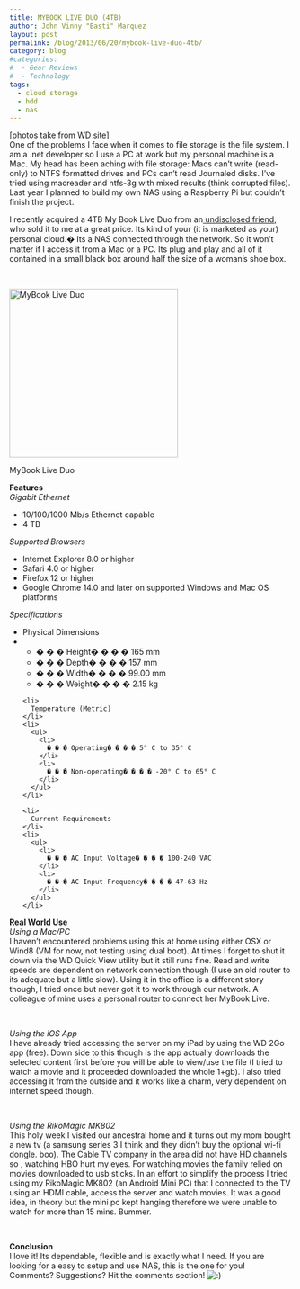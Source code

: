 ```yaml
---
title: MYBOOK LIVE DUO (4TB)
author: John Vinny "Basti" Marquez
layout: post
permalink: /blog/2013/06/20/mybook-live-duo-4tb/
category: blog
#categories:
#  - Gear Reviews
#  - Technology
tags:
  - cloud storage
  - hdd
  - nas
---
```

<!--?xml version="1.0" encoding="UTF-8" standalone="no"?-->

<div>
  [photos take from <a href="http://www.wdc.com/en/Products/products.aspx?id=620" target="_blank">WD site</a>]
</div>

<div>
</div>

<div>
  One of the problems I face when it comes to file storage is the file system. I am a .net developer so I use a PC at work but my personal machine is a Mac. My head has been aching with file storage: Macs can&#8217;t write (read-only) to NTFS formatted drives and PCs can&#8217;t read Journaled disks. I&#8217;ve tried using macreader and ntfs-3g with mixed results (think corrupted files). Last year I planned to build my own NAS using a Raspberry Pi but couldn&#8217;t finish the project.
</div>

I recently acquired a 4TB My Book Live Duo from an<a href="http://raniel.net" target="_blank"> undisclosed friend</a>, who sold it to me at a great price. Its kind of your (it is marketed as your) personal cloud.� Its a NAS connected through the network. So it won&#8217;t matter if I access it from a Mac or a PC. Its plug and play and all of it contained in a small black box around half the size of a woman&#8217;s shoe box.

&nbsp;

<div id="attachment_653" style="width: 310px" class="wp-caption aligncenter">
  <a href="http://johnvinnymarquez.net/wp-content/uploads/2013/06/wdfMB_LiveDuo-1.jpg"><img class="size-full wp-image-653 " title="MyBook Live Duo " alt="MyBook Live Duo " src="http://johnvinnymarquez.net/wp-content/uploads/2013/06/wdfMB_LiveDuo-1.jpg" width="300" height="300" /></a><p class="wp-caption-text">
    MyBook Live Duo
  </p>
</div>

<div>
</div>

<div>
  <b>Features</b>
</div>

<div>
  <i>Gigabit Ethernet</i>
</div>

<div>
  <ul>
    <li>
      10/100/1000 Mb/s Ethernet capable
    </li>
    <li>
      4 TB
    </li>
  </ul>
  
  <div>
  </div>
</div>

*Supported Browsers*

<div>
  <ul>
    <li>
      Internet Explorer 8.0 or higher
    </li>
    <li>
      Safari 4.0 or higher
    </li>
    <li>
      Firefox 12 or higher
    </li>
    <li>
      Google Chrome 14.0 and later on supported Windows and Mac OS platforms
    </li>
  </ul>
</div>

<div>
</div>

<div>
  <i>Specifications</i>
</div>

<div>
  <ul>
    <li>
      Physical Dimensions
    </li>
    <li>
      <ul>
        <li>
          � � � Height� � � � 165 mm
        </li>
        <li>
          � � � Depth� � � � 157 mm
        </li>
        <li>
          � � � Width� � � � 99.00 mm
        </li>
        <li>
          � � � Weight� � � � 2.15 kg
        </li>
      </ul>
    </li>
    
    <li>
      Temperature (Metric)
    </li>
    <li>
      <ul>
        <li>
          � � � Operating� � � � 5° C to 35° C
        </li>
        <li>
          � � � Non-operating� � � � -20° C to 65° C
        </li>
      </ul>
    </li>
    
    <li>
      Current Requirements
    </li>
    <li>
      <ul>
        <li>
          � � � AC Input Voltage� � � � 100-240 VAC
        </li>
        <li>
          � � � AC Input Frequency� � � � 47-63 Hz
        </li>
      </ul>
    </li>
  </ul>
  
  <div>
    <b>Real World Use</b>
  </div>
</div>

<div>
  <i>Using a Mac/</i><i>PC</i>
</div>

<div>
  I haven&#8217;t encountered problems using this at home using either OSX or Wind8 (VM for now, not testing using dual boot). At times I forget to shut it down via the WD Quick View utility but it still runs fine. Read and write speeds are dependent on network connection though (I use an old router to its adequate but a little slow). Using it in the office is a different story though, I tried once but never got it to work through our network. A colleague of mine uses a personal router to connect her MyBook Live.
</div>

&nbsp;

<div>
  <i>Using the iOS App</i>
</div>

<div>
  I have already tried accessing the server on my iPad by using the WD 2Go app (free). Down side to this though is the app actually downloads the selected content first before you will be able to view/use the file (I tried to watch a movie and it proceeded downloaded the whole 1+gb). I also tried accessing it from the outside and it works like a charm, very dependent on internet speed though.
</div>

&nbsp;

<div>
  <i>Using the RikoMagic MK802</i>
</div>

<div>
  This holy week I visited our ancestral home and it turns out my mom bought a new tv (a samsung series 3 I think and they didn&#8217;t buy the optional wi-fi dongle. boo). The Cable TV company in the area did not have HD channels so , watching HBO hurt my eyes. For watching movies the family relied on movies downloaded to usb sticks. In an effort to simplify the process I tried using my RikoMagic MK802 (an Android Mini PC) that I connected to the TV using an HDMI cable, access the server and watch movies. It was a good idea, in theory but the mini pc kept hanging therefore we were unable to watch for more than 15 mins. Bummer.
</div>

&nbsp;

<div>
  <b>Conclusion</b>
</div>

<div>
  I love it! Its dependable, flexible and is exactly what I need. If you are looking for a easy to setup and use NAS, this is the one for you!
</div>

<div>
</div>

<div>
  Comments? Suggestions? Hit the comments section! <img src="http://johnvinnymarquez.net/wp-includes/images/smilies/icon_smile.gif" alt=":)" class="wp-smiley" />
</div>